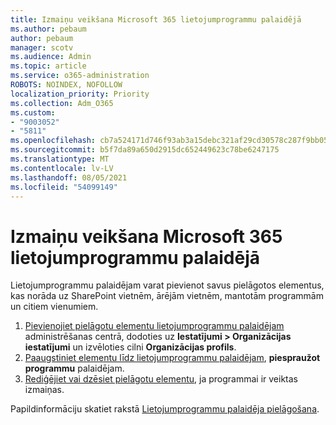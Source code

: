 ```yaml
---
title: Izmaiņu veikšana Microsoft 365 lietojumprogrammu palaidējā
ms.author: pebaum
author: pebaum
manager: scotv
ms.audience: Admin
ms.topic: article
ms.service: o365-administration
ROBOTS: NOINDEX, NOFOLLOW
localization_priority: Priority
ms.collection: Adm_O365
ms.custom:
- "9003052"
- "5811"
ms.openlocfilehash: cb7a524171d746f93ab3a15debc321af29cd30578c287f9bb05810491e604517
ms.sourcegitcommit: b5f7da89a650d2915dc652449623c78be6247175
ms.translationtype: MT
ms.contentlocale: lv-LV
ms.lasthandoff: 08/05/2021
ms.locfileid: "54099149"
---
```

# <a name="make-changes-to-the-microsoft-365-app-launcher"></a>Izmaiņu veikšana Microsoft 365 lietojumprogrammu palaidējā

Lietojumprogrammu palaidējam varat pievienot savus pielāgotos elementus, kas norāda uz SharePoint vietnēm, ārējām vietnēm, mantotām programmām un citiem vienumiem.

1. [Pievienojiet pielāgotu elementu lietojumprogrammu palaidējam](https://docs.microsoft.com/microsoft-365/admin/manage/customize-the-app-launcher) administrēšanas centrā, dodoties uz **Iestatījumi > Organizācijas iestatījumi** un izvēloties cilni **Organizācijas profils**.
2. [Paaugstiniet elementu līdz lietojumprogrammu palaidējam](https://docs.microsoft.com/microsoft-365/admin/manage/customize-the-app-launcher#promote-the-tile-to-app-launcher), **piespraužot programmu** palaidējam.
3. [Rediģējiet vai dzēsiet pielāgotu elementu](https://docs.microsoft.com/microsoft-365/admin/manage/customize-the-app-launcher#edit-or-delete-a-custom-tile), ja programmai ir veiktas izmaiņas.

Papildinformāciju skatiet rakstā [Lietojumprogrammu palaidēja pielāgošana](https://docs.microsoft.com/microsoft-365/admin/manage/customize-the-app-launcher).
